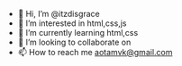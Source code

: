 - 👋 Hi, I’m @itzdisgrace
- 👀 I’m interested in html,css,js
- 🌱 I’m currently learning html,css
- 💞️ I’m looking to collaborate on
- 📫 How to reach me aotamvk@gmail.com
